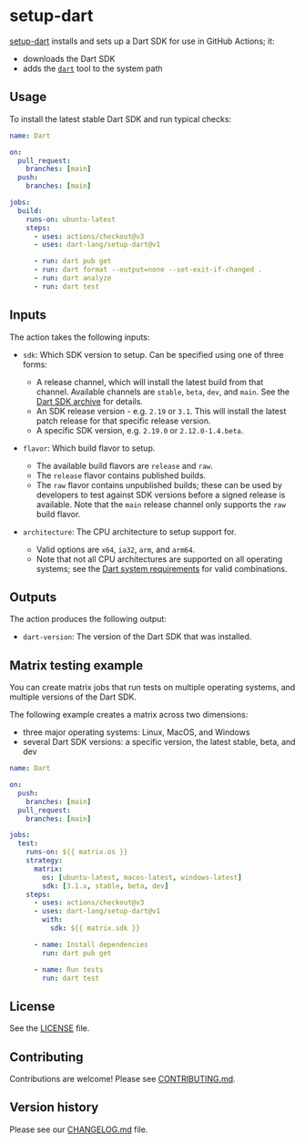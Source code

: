 # setup-dart

[setup-dart](https://github.com/dart-lang/setup-dart) installs and sets up a
Dart SDK for use in GitHub Actions; it:

* downloads the Dart SDK
* adds the [`dart`](https://dart.dev/tools/dart-tool) tool to the system path

## Usage

To install the latest stable Dart SDK and run typical checks:

```yml
name: Dart

on:
  pull_request:
    branches: [main]
  push:
    branches: [main]

jobs:
  build:
    runs-on: ubuntu-latest
    steps:
      - uses: actions/checkout@v3
      - uses: dart-lang/setup-dart@v1

      - run: dart pub get
      - run: dart format --output=none --set-exit-if-changed .
      - run: dart analyze
      - run: dart test
```

## Inputs

The action takes the following inputs:

  * `sdk`: Which SDK version to setup. Can be specified using one of three forms:
    * A release channel, which will install the latest build from that channel.
      Available channels are `stable`, `beta`, `dev`, and `main`. See the
      [Dart SDK archive](https://dart.dev/get-dart/archive) for details.
    * An SDK release version - e.g. `2.19` or `3.1`. This will install the
      latest patch release for that specific release version.
    * A specific SDK version, e.g. `2.19.0` or `2.12.0-1.4.beta`.

  * `flavor`: Which build flavor to setup.
    * The available build flavors are `release` and `raw`.
    * The `release` flavor contains published builds.
    * The `raw` flavor contains unpublished builds; these can be used by
      developers to test against SDK versions before a signed release is
      available. Note that the  `main` release channel only supports the `raw`
      build flavor.

  * `architecture`: The CPU architecture to setup support for.
    * Valid options are `x64`, `ia32`, `arm`, and `arm64`.
    * Note that not all CPU architectures are supported on all operating
      systems; see the 
      [Dart system requirements](https://dart.dev/get-dart#system-requirements)
      for valid combinations.

## Outputs

The action produces the following output:

  * `dart-version`: The version of the Dart SDK that was installed.

## Matrix testing example

You can create matrix jobs that run tests on multiple operating systems, and
multiple versions of the Dart SDK.

The following example creates a matrix across two dimensions:

- three major operating systems: Linux, MacOS, and Windows
- several Dart SDK versions: a specific version, the latest stable, beta, and
  dev

```yml
name: Dart

on:
  push:
    branches: [main]
  pull_request:
    branches: [main]

jobs:
  test:
    runs-on: ${{ matrix.os }}
    strategy:
      matrix:
        os: [ubuntu-latest, macos-latest, windows-latest]
        sdk: [3.1.x, stable, beta, dev]
    steps:
      - uses: actions/checkout@v3
      - uses: dart-lang/setup-dart@v1
        with:
          sdk: ${{ matrix.sdk }}

      - name: Install dependencies
        run: dart pub get

      - name: Run tests
        run: dart test
```

## License

See the [LICENSE](LICENSE) file.

## Contributing

Contributions are welcome! Please see [CONTRIBUTING.md](CONTRIBUTING.md).

## Version history

Please see our [CHANGELOG.md](CHANGELOG.md) file.
